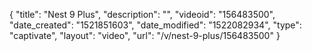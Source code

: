 {
    "title": "Nest  9 Plus",
    "description": "",
    "videoid": "156483500",
    "date_created": "1521851603",
    "date_modified": "1522082934",
    "type": "captivate",
    "layout": "video",
    "url": "\/v\/nest-9-plus\/156483500"
}